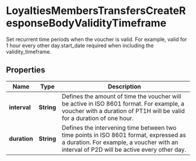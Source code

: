 

# LoyaltiesMembersTransfersCreateResponseBodyValidityTimeframe

Set recurrent time periods when the voucher is valid. For example, valid for 1 hour every other day.start_date required when including the validity_timeframe.

## Properties

| Name | Type | Description |
|------------ | ------------- | ------------- |
|**interval** | **String** | Defines the amount of time the voucher will be active in ISO 8601 format. For example, a voucher with a duration of PT1H will be valid for a duration of one hour. |
|**duration** | **String** | Defines the intervening time between two time points in ISO 8601 format, expressed as a duration. For example, a voucher with an interval of P2D will be active every other day. |



